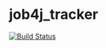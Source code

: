 # job4j_tracker

[![Build Status](https://app.travis-ci.com/shabad1n/job4j_tracker.svg?branch=master)](https://app.travis-ci.com/shabad1n/job4j_tracker)